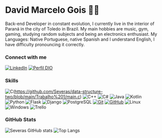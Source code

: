 # David Marcelo Gois 👋🏻 

Back-end Developer in constant evolution, I currently live in the interior of Paraná in the city of Toledo in Brazil. My main hobbies are music, gym, gaming, studying random subjects and being an electronics enthusiast.
My Languages: Native Portuguese, native Spanish and I understand English, I have difficulty pronouncing it correctly.

### Connect with me
[![LinkedIn](https://img.shields.io/badge/-LinkedIn-000?style=for-the-badge&logo=linkedin&logoColor=30A3DC)](https://www.linkedin.com/in/david-marcelo-gois-351489205/)
[![Perfil DIO](https://img.shields.io/badge/-Meu%20Perfil%20na%20DIO-000?style=for-the-badge)](https://www.dio.me/users/davidmarcelo2015)

### Skills
![C](https://img.shields.io/badge/C-00000C?style=for-the-badge&logo=c&logoColor=white)(https://github.com/Severas/data-structure-two/blob/main/Trabalho%201/main.c)
![C++](https://img.shields.io/badge/C%2B%2B-000000?style=for-the-badge&logo=c%2B%2B&logoColor=white) 
![C#](https://img.shields.io/badge/C%23-000000?style=for-the-badge&logo=c-sharp&logoColor=white) 
![Java](https://img.shields.io/badge/java-000000?style=for-the-badge&logo=openjdk&logoColor=white)
![Kotlin](https://img.shields.io/badge/Kotlin-000?&style=for-the-badge&logo=kotlin&logoColor=white) 
![Python](https://img.shields.io/badge/python-000?style=for-the-badge&logo=python&logoColor=ffdd54)
![Flask](https://img.shields.io/badge/Flask-000000?style=for-the-badge&logo=flask&logoColor=white)
![Django](https://img.shields.io/badge/Django-000?style=for-the-badge&logo=django&logoColor=white)
![PostgreSQL](https://img.shields.io/badge/PostgreSQL-000?style=for-the-badge&logo=postgresql) 
[![Git](https://img.shields.io/badge/Git-000?style=for-the-badge&logo=git&logoColor=E94D5F)](https://git-scm.com/doc)
[![GitHub](https://img.shields.io/badge/GitHub-000?style=for-the-badge&logo=github&logoColor=30A3DC)](https://docs.github.com/)
![Linux](https://img.shields.io/badge/Arch_Linux-000?style=for-the-badge&logo=arch-linux&logoColor=white) 
![Windows](https://img.shields.io/badge/Windows-000?style=for-the-badge&logo=windows&logoColor=2CA5E0) 
![Trello](https://img.shields.io/badge/Trello-000?style=for-the-badge&logo=trello&logoColor=white)

### GitHub Stats
![Severas GitHub stats](https://github-readme-stats.vercel.app/api?username=Severas&show_icons=true&theme=blue-green)
![Top Langs](https://github-readme-stats.vercel.app/api/top-langs/?username=Severas&layout=compact&theme=blue-green)
